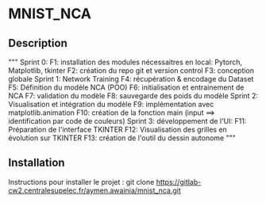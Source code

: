 # MNIST_NCA

## Description

""" 
    Sprint 0:
F1: installation des modules nécessaitres en local: Pytorch, Matplotlib, tkinter 
F2: création du repo git et version control
F3: conception globale 
    Sprint 1: Network Training
F4: récupération & encodage du Dataset
F5: Définition du modèle NCA (POO)
F6: initialisation et entrainement de NCA
F7: validation du modèle
F8: sauvegarde des poids du modèle
    Sprint 2: Visualisation et intégration du modèle 
F9: implémentation avec matplotlib.animation
F10: création de la fonction main (input ==> identification par code de couleurs)
    Sprint 3: développement de l'UI:
F11: Préparation de l'interface TKINTER
F12: Visualisation des grilles en évolution sur TKINTER
F13: création de l'outil du dessin autonome
"""


## Installation
Instructions pour installer le projet :
git clone https://gitlab-cw2.centralesupelec.fr/aymen.awainia/mnist_nca.git

